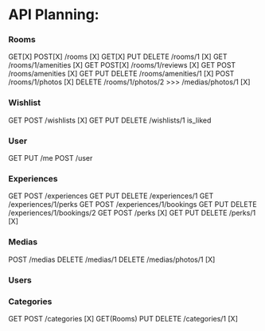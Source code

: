 # API Planning:

### Rooms

GET[X] POST[X] /rooms [X]
GET[X] PUT DELETE /rooms/1 [X]
GET /rooms/1/amenities [X]
GET POST[X] /rooms/1/reviews [X]
GET POST /rooms/amenities [X]
GET PUT DELETE /rooms/amenities/1 [X]
POST /rooms/1/photos [X]
DELETE /rooms/1/photos/2 >>> /medias/photos/1 [X]

### Wishlist

GET POST /wishlists [X]
GET PUT DELETE /wishlists/1
is_liked

### User

GET PUT /me
POST /user

### Experiences

GET POST /experiences
GET PUT DELETE /experiences/1
GET /experiences/1/perks
GET POST /experiences/1/bookings
GET PUT DELETE /experiences/1/bookings/2
GET POST /perks [X]
GET PUT DELETE /perks/1 [X]

### Medias

POST /medias
DELETE /medias/1
DELETE /medias/photos/1 [X]

### Users

### Categories

GET POST /categories [X]
GET(Rooms) PUT DELETE /categories/1 [X]
